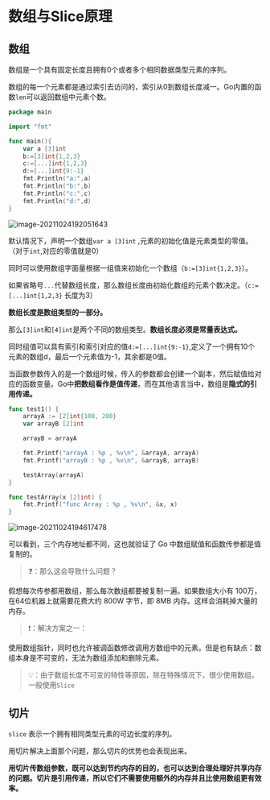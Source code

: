 # 数组与Slice原理

## 数组

数组是一个具有固定长度且拥有0个或者多个相同数据类型元素的序列。

数组的每一个元素都是通过索引去访问的，索引从0到数组长度减一。Go内置的函数`len`可以返回数组中元素个数。

```go
package main

import "fmt"

func main(){
	var a [3]int
	b:=[3]int{1,2,3}
	c:=[...]int{1,2,3}
	d:=[...]int{9:-1}
	fmt.Println("a:",a)
	fmt.Println("b:",b)
	fmt.Println("c:",c)
	fmt.Println("d:",d)
}
```

![image-20211024192051643](https://cdn.jsdelivr.net/gh/baici1/image-host/newimg/20211024192051.png)

默认情况下，声明一个数组`var a [3]int` ,元素的初始化值是元素类型的零值。（对于`int`,对应的零值就是0）

同时可以使用数组字面量根据一组值来初始化一个数组（`b:=[3]int{1,2,3}`）。

如果省略号`...`代替数组长度，那么数组长度由初始化数组的元素个数决定。（`c:=[...]int{1,2,3}` 长度为3）

**数组长度是数组类型的一部分。**

那么`[3]int`和`[4]int`是两个不同的数组类型。**数组长度必须是常量表达式。**

同时组值可以具有索引和索引对应的值`d:=[...]int{9:-1}`,定义了一个拥有10个元素的数组d，最后一个元素值为-1，其余都是0值。



当函数参数传入的是一个数组时候，传入的参数都会创建一个副本，然后赋值给对应的函数变量。Go中**把数组看作是值传递**，而在其他语言当中，数组是**隐式的引用传递。**

```go
func test1() {
	arrayA := [2]int{100, 200}
	var arrayB [2]int

	arrayB = arrayA

	fmt.Printf("arrayA : %p , %v\n", &arrayA, arrayA)
	fmt.Printf("arrayB : %p , %v\n", &arrayB, arrayB)

	testArray(arrayA)
}

func testArray(x [2]int) {
	fmt.Printf("func Array : %p , %v\n", &x, x)
}
```

![image-20211024194617478](https://cdn.jsdelivr.net/gh/baici1/image-host/newimg/20211024194617.png)

可以看到，三个内存地址都不同，这也就验证了 Go 中数组赋值和函数传参都是值复制的。

> ❓：那么这会导致什么问题？

假想每次传参都用数组，那么每次数组都要被复制一遍。如果数组大小有 100万，在64位机器上就需要花费大约 800W 字节，即 8MB 内存。这样会消耗掉大量的内存。

> ❗：解决方案之一：

使用数组指针，同时也允许被调函数修改调用方数组中的元素。但是也有缺点：数组本身是不可变的，无法为数组添加和删除元素。



> 💡：由于数组长度不可变的特性等原因，除在特殊情况下，很少使用数组，一般使用`Slice`

## 切片

`slice` 表示一个拥有相同类型元素的可边长度的序列。

用切片解决上面那个问题，那么切片的优势也会表现出来。

**用切片传数组参数，既可以达到节约内存的目的，也可以达到合理处理好共享内存的问题。切片是引用传递，所以它们不需要使用额外的内存并且比使用数组更有效率。**

